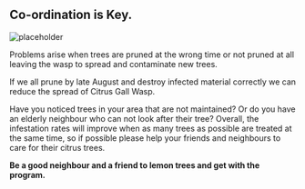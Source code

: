## Co-ordination is Key.

![placeholder](//placehold.it/400x300)

Problems arise when trees are pruned at the wrong time or not pruned at all leaving the wasp to spread and contaminate new trees.

If we all prune by late August and destroy infected material correctly we can reduce the spread of Citrus Gall Wasp.

Have you noticed trees in your area that are not maintained? Or do you have an elderly neighbour who can not look after their tree?  Overall, the infestation rates will improve when as many trees as possible are treated at the same time, so if possible please help your friends and neighbours to care for their citrus trees.

**Be a good neighbour and a friend to lemon trees and get with the program.**
